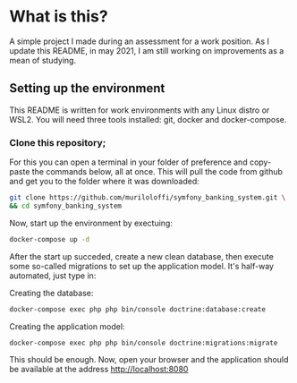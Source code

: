 # What is this?

A simple project I made during an assessment for a work position. 
As I update this README, in may 2021, I am still working on improvements as a mean of studying.

## Setting up the environment

This README is written for work environments with any Linux distro or WSL2. 
You will need three tools installed: git, docker and docker-compose.

### Clone this repository; 

For this you can open a terminal in your folder of preference and copy-paste the commands below, all at once. This will pull the code from github and get you to the folder where it was downloaded:

```bash
git clone https://github.com/muriloloffi/symfony_banking_system.git \
&& cd symfony_banking_system
```

Now, start up the environment by exectuing:

```bash
docker-compose up -d
```

After the start up succeded, create a new clean database, then execute some so-called migrations to set up the application model. 
It's half-way automated, just type in:

Creating the database:
```bash
docker-compose exec php php bin/console doctrine:database:create
```

Creating the application model:
```bash
docker-compose exec php php bin/console doctrine:migrations:migrate
```

This should be enough. Now, open your browser and the application should be available at the address <http://localhost:8080>
